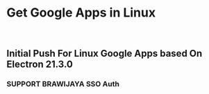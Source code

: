 <h1>Get Google Apps in Linux</h1><br>
<h2><b>Initial Push For Linux Google Apps based On Electron 21.3.0</b></h2>

<h3>SUPPORT BRAWIJAYA SSO Auth</h3>

